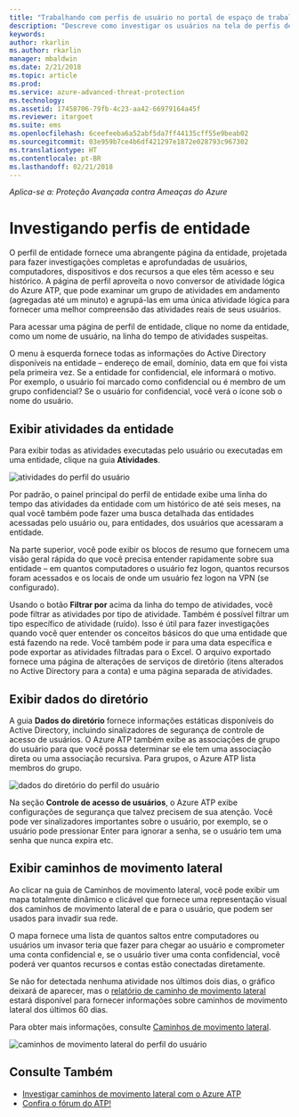 ```yaml
---
title: "Trabalhando com perfis de usuário no portal de espaço de trabalho da Proteção Avançada contra Ameaças do Azure | Microsoft Docs"
description: "Descreve como investigar os usuários na tela de perfis de usuário no portal de espaço de trabalho do Azure ATP"
keywords: 
author: rkarlin
ms.author: rkarlin
manager: mbaldwin
ms.date: 2/21/2018
ms.topic: article
ms.prod: 
ms.service: azure-advanced-threat-protection
ms.technology: 
ms.assetid: 17458706-79fb-4c23-aa42-66979164a45f
ms.reviewer: itargoet
ms.suite: ems
ms.openlocfilehash: 6ceefeeba6a52abf5da7ff44135cff55e9beab02
ms.sourcegitcommit: 03e959b7ce4b6df421297e1872e028793c967302
ms.translationtype: HT
ms.contentlocale: pt-BR
ms.lasthandoff: 02/21/2018
---
```

*Aplica-se a: Proteção Avançada contra Ameaças do Azure*



# <a name="investigating-entity-profiles"></a>Investigando perfis de entidade

O perfil de entidade fornece uma abrangente página da entidade, projetada para fazer investigações completas e aprofundadas de usuários, computadores, dispositivos e dos recursos a que eles têm acesso e seu histórico. A página de perfil aproveita o novo conversor de atividade lógica do Azure ATP, que pode examinar um grupo de atividades em andamento (agregadas até um minuto) e agrupá-las em uma única atividade lógica para fornecer uma melhor compreensão das atividades reais de seus usuários.

Para acessar uma página de perfil de entidade, clique no nome da entidade, como um nome de usuário, na linha do tempo de atividades suspeitas.

O menu à esquerda fornece todas as informações do Active Directory disponíveis na entidade – endereço de email, domínio, data em que foi vista pela primeira vez. Se a entidade for confidencial, ele informará o motivo. Por exemplo, o usuário foi marcado como confidencial ou é membro de um grupo confidencial?
Se o usuário for confidencial, você verá o ícone sob o nome do usuário.

## <a name="view-entity-activities"></a>Exibir atividades da entidade

Para exibir todas as atividades executadas pelo usuário ou executadas em uma entidade, clique na guia **Atividades**. 

 ![atividades do perfil do usuário](media/user-profile-activities.png)

Por padrão, o painel principal do perfil de entidade exibe uma linha do tempo das atividades da entidade com um histórico de até seis meses, na qual você também pode fazer uma busca detalhada das entidades acessadas pelo usuário ou, para entidades, dos usuários que acessaram a entidade.

Na parte superior, você pode exibir os blocos de resumo que fornecem uma visão geral rápida do que você precisa entender rapidamente sobre sua entidade – em quantos computadores o usuário fez logon, quantos recursos foram acessados e os locais de onde um usuário fez logon na VPN (se configurado). 

Usando o botão **Filtrar por** acima da linha do tempo de atividades, você pode filtrar as atividades por tipo de atividade. Também é possível filtrar um tipo específico de atividade (ruído). Isso é útil para fazer investigações quando você quer entender os conceitos básicos do que uma entidade que está fazendo na rede. Você também pode ir para uma data específica e pode exportar as atividades filtradas para o Excel. O arquivo exportado fornece uma página de alterações de serviços de diretório (itens alterados no Active Directory para a conta) e uma página separada de atividades. 

## <a name="view-directory-data"></a>Exibir dados do diretório

A guia **Dados do diretório** fornece informações estáticas disponíveis do Active Directory, incluindo sinalizadores de segurança de controle de acesso de usuários. O Azure ATP também exibe as associações de grupo do usuário para que você possa determinar se ele tem uma associação direta ou uma associação recursiva. Para grupos, o Azure ATP lista membros do grupo.

 ![dados do diretório do perfil do usuário](media/user-profile-dir-data.png)

Na seção **Controle de acesso de usuários**, o Azure ATP exibe configurações de segurança que talvez precisem de sua atenção. Você pode ver sinalizadores importantes sobre o usuário, por exemplo, se o usuário pode pressionar Enter para ignorar a senha, se o usuário tem uma senha que nunca expira etc. 

## <a name="view-lateral-movement-paths"></a>Exibir caminhos de movimento lateral

Ao clicar na guia de Caminhos de movimento lateral, você pode exibir um mapa totalmente dinâmico e clicável que fornece uma representação visual dos caminhos de movimento lateral de e para o usuário, que podem ser usados para invadir sua rede.

O mapa fornece uma lista de quantos saltos entre computadores ou usuários um invasor teria que fazer para chegar ao usuário e comprometer uma conta confidencial e, se o usuário tiver uma conta confidencial, você poderá ver quantos recursos e contas estão conectadas diretamente.

Se não for detectada nenhuma atividade nos últimos dois dias, o gráfico deixará de aparecer, mas o [relatório de caminho de movimento lateral](reports.md) estará disponível para fornecer informações sobre caminhos de movimento lateral dos últimos 60 dias. 

Para obter mais informações, consulte [Caminhos de movimento lateral](use-case-lateral-movement-path.md). 

 ![caminhos de movimento lateral do perfil do usuário](media/user-profile-lateral-movement-paths.png)


## <a name="see-also"></a>Consulte Também

- [Investigar caminhos de movimento lateral com o Azure ATP](use-case-lateral-movement-path.md)
- [Confira o fórum do ATP!](https://aka.ms/azureatpcommunity)